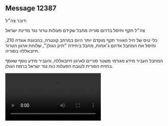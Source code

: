 ## Message 12387

דובר צה״ל: 

צה״ל תקף וחיסל בדרום סוריה מחבל שקידם פעולות טרור נגד מדינת ישראל

כלי טיס של חיל האוויר תקף מוקדם יותר היום במרחב קונטרה, בהכוונת אוגדה 210, וחיסל את המחבל אדהם ג׳אחות, מחבל ביחידת ״תיק הגולן״, שלוחת ארגון הטרור חיזבאללה בסוריה. 

המחבל העביר מידע מגורמי משטר סוריים לארגון חיזבאללה, והעביר מידע נוסף שאסף בחזית הסורית לטובת הפעלות כוח נגד ישראל ברמת הגולן.

![Video](12387/12387_media.mp4)
